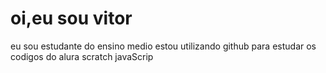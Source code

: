 # oi,eu sou vitor
eu sou estudante do ensino medio
estou utilizando github para estudar os codigos do alura
scratch
javaScrip
